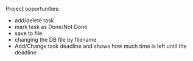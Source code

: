 Project opportunities:
- add/delete task
- mark task as Done/Not Done
- save to file
- changing the DB file by filename
- Add/Change task deadline and shows how much time is left until the deadline
